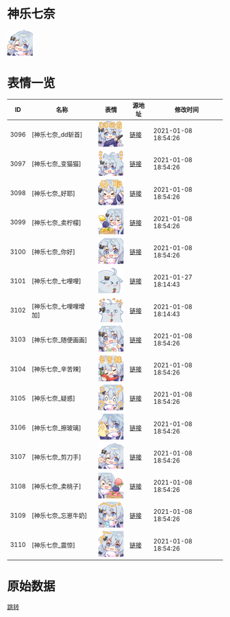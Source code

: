 # 神乐七奈

<img src="./cover.png" height="60" alt="cover" />

# 表情一览

|ID|名称|表情|源地址|修改时间|
|----|----|----|----|----|
|3096|[神乐七奈_dd斩首]|<img src="./pic/003096_%5B神乐七奈_dd斩首%5D.png" height="60" alt="dd斩首"/>|[链接](http://i0.hdslb.com/bfs/emote/060cf4e8aa6d4fefd452de3e14a410de7a4ca9c2.png)|2021-01-08 18:54:26|
|3097|[神乐七奈_变猫猫]|<img src="./pic/003097_%5B神乐七奈_变猫猫%5D.png" height="60" alt="变猫猫"/>|[链接](http://i0.hdslb.com/bfs/emote/9f699c56da1178079b18be27dc3f219138e4a164.png)|2021-01-08 18:54:26|
|3098|[神乐七奈_好耶]|<img src="./pic/003098_%5B神乐七奈_好耶%5D.png" height="60" alt="好耶"/>|[链接](http://i0.hdslb.com/bfs/emote/c67cabaf0020dc8b203ba239247906fc8fbbb009.png)|2021-01-08 18:54:26|
|3099|[神乐七奈_卖柠檬]|<img src="./pic/003099_%5B神乐七奈_卖柠檬%5D.png" height="60" alt="卖柠檬"/>|[链接](http://i0.hdslb.com/bfs/emote/b74b8f66c5c3afc6d96f57dc29c0721206a4cf7b.png)|2021-01-08 18:54:26|
|3100|[神乐七奈_你好]|<img src="./pic/003100_%5B神乐七奈_你好%5D.png" height="60" alt="你好"/>|[链接](http://i0.hdslb.com/bfs/emote/050d7cb23d27f4a3e8a8e9cdf28737b656d36b75.png)|2021-01-08 18:54:26|
|3101|[神乐七奈_七哩哩]|<img src="./pic/003101_%5B神乐七奈_七哩哩%5D.png" height="60" alt="七哩哩"/>|[链接](http://i0.hdslb.com/bfs/emote/069b1ef993061362d3e94de5c6d47e8a9117a5e5.png)|2021-01-27 18:14:43|
|3102|[神乐七奈_七哩哩增加]|<img src="./pic/003102_%5B神乐七奈_七哩哩增加%5D.png" height="60" alt="七哩哩增加"/>|[链接](http://i0.hdslb.com/bfs/emote/39aab3fb160e536892dcce7af38c5741ef264780.png)|2021-01-08 18:14:43|
|3103|[神乐七奈_随便画画]|<img src="./pic/003103_%5B神乐七奈_随便画画%5D.png" height="60" alt="随便画画"/>|[链接](http://i0.hdslb.com/bfs/emote/0b67793086c6f4d481479da6e2233fc91cef9c0d.png)|2021-01-08 18:54:26|
|3104|[神乐七奈_辛苦辣]|<img src="./pic/003104_%5B神乐七奈_辛苦辣%5D.png" height="60" alt="辛苦辣"/>|[链接](http://i0.hdslb.com/bfs/emote/7b22908d4afac2c0ad1ba96177ac7a24855f4a2e.png)|2021-01-08 18:54:26|
|3105|[神乐七奈_疑惑]|<img src="./pic/003105_%5B神乐七奈_疑惑%5D.png" height="60" alt="疑惑"/>|[链接](http://i0.hdslb.com/bfs/emote/eebb4311bddfc88511d2b952727cc56f7404e50f.png)|2021-01-08 18:54:26|
|3106|[神乐七奈_擦玻璃]|<img src="./pic/003106_%5B神乐七奈_擦玻璃%5D.png" height="60" alt="擦玻璃"/>|[链接](http://i0.hdslb.com/bfs/emote/6880f9f8a338ecd38b601f66f7d2d3a68e26a8b6.png)|2021-01-08 18:54:26|
|3107|[神乐七奈_剪刀手]|<img src="./pic/003107_%5B神乐七奈_剪刀手%5D.png" height="60" alt="剪刀手"/>|[链接](http://i0.hdslb.com/bfs/emote/7f21c544c62328708bf2d264abea12261bf68867.png)|2021-01-08 18:54:26|
|3108|[神乐七奈_卖桃子]|<img src="./pic/003108_%5B神乐七奈_卖桃子%5D.png" height="60" alt="卖桃子"/>|[链接](http://i0.hdslb.com/bfs/emote/eedf616dee91fe20b85a86d7f02c4ee6ec11a7da.png)|2021-01-08 18:54:26|
|3109|[神乐七奈_忘崽牛奶]|<img src="./pic/003109_%5B神乐七奈_忘崽牛奶%5D.png" height="60" alt="忘崽牛奶"/>|[链接](http://i0.hdslb.com/bfs/emote/f1e4aa53e5101795b8efd28bd8f2c3bec239582a.png)|2021-01-08 18:54:26|
|3110|[神乐七奈_震惊]|<img src="./pic/003110_%5B神乐七奈_震惊%5D.png" height="60" alt="震惊"/>|[链接](http://i0.hdslb.com/bfs/emote/de6de733deea06fd712f0d27e81135661446c4c0.png)|2021-01-08 18:54:26|

# 原始数据

[跳转](./raw.json)

